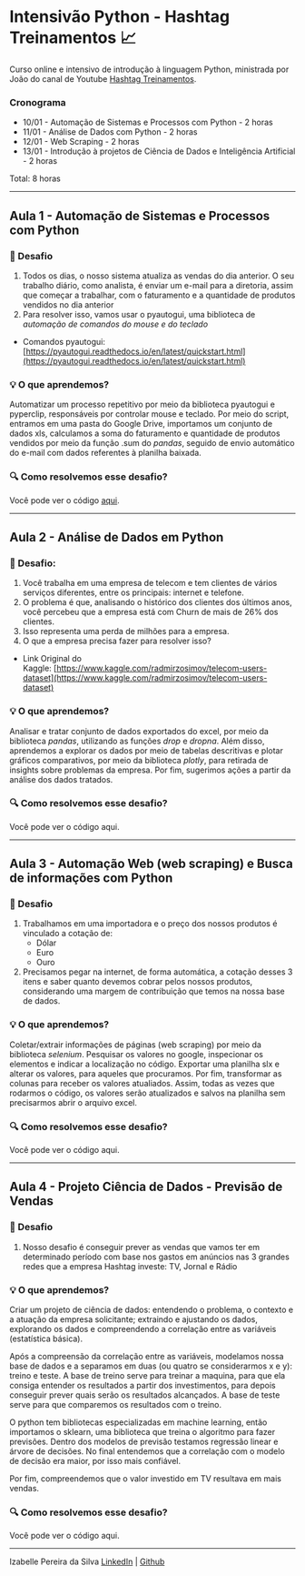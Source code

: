 # Intensivão Python - Hashtag Treinamentos :chart_with_upwards_trend:

Curso online e intensivo de introdução à linguagem Python, ministrada por João do canal de Youtube [Hashtag Treinamentos](https://www.youtube.com/c/HashtagTreinamentos).

### Cronograma

- 10/01 - Automação de Sistemas e Processos com Python - 2 horas
- 11/01 - Análise de Dados com Python - 2 horas
- 12/01 - Web Scraping - 2 horas
- 13/01 - Introdução à projetos de Ciência de Dados e Inteligência Artificial - 2 horas

Total: 8 horas

_______________________________________________

## Aula 1 - Automação de Sistemas e Processos com Python

### :round_pushpin: Desafio

1. Todos os dias, o nosso sistema atualiza as vendas do dia anterior. O seu trabalho diário, como analista, é enviar um e-mail para a diretoria, assim que começar a trabalhar, com o faturamento e a quantidade de produtos vendidos no dia anterior
2. Para resolver isso, vamos usar o pyautogui, uma biblioteca de *automação de comandos do mouse e do teclado*
- Comandos pyautogui: [https://pyautogui.readthedocs.io/en/latest/quickstart.html](https://pyautogui.readthedocs.io/en/latest/quickstart.html)

### :bulb: O que aprendemos?
Automatizar um processo repetitivo por meio da biblioteca pyautogui e pyperclip, responsáveis por controlar mouse e teclado. Por meio do script, entramos em uma pasta do Google Drive, importamos um conjunto de dados xls, calculamos a soma do faturamento e quantidade de produtos vendidos por meio da função .sum do _pandas_, seguido de envio automático do e-mail com dados referentes à planilha baixada.

### :mag: Como resolvemos esse desafio?
Você pode ver o código [aqui](https://github.com/silvaizabelle/intensivo-python-hashtag/blob/main/aula-1-automacao.ipynb).

_______________________________________________

## Aula 2 - Análise de Dados em Python

### :round_pushpin: Desafio:

1. Você trabalha em uma empresa de telecom e tem clientes de vários serviços diferentes, entre os principais: internet e telefone.
2. O problema é que, analisando o histórico dos clientes dos últimos anos, você percebeu que a empresa está com Churn de mais de 26% dos clientes.
3. Isso representa uma perda de milhões para a empresa.
4. O que a empresa precisa fazer para resolver isso?

- Link Original do Kaggle: [https://www.kaggle.com/radmirzosimov/telecom-users-dataset](https://www.kaggle.com/radmirzosimov/telecom-users-dataset)

### :bulb: O que aprendemos?
Analisar e tratar conjunto de dados exportados do excel, por meio da biblioteca _pandas_, utilizando as funções _drop_ e _dropna_. Além disso, aprendemos a explorar os dados por meio de tabelas descritivas e plotar gráficos comparativos, por meio da biblioteca _plotly_, para retirada de insights sobre problemas da empresa. Por fim, sugerimos ações a partir da análise dos dados tratados.

### :mag: Como resolvemos esse desafio?
Você pode ver o código aqui.

_______________________________________________

## Aula 3 - Automação Web (web scraping) e Busca de informações com Python

### :round_pushpin: Desafio
1. Trabalhamos em uma importadora e o preço dos nossos produtos é vinculado a cotação de:
    - Dólar
    - Euro
    - Ouro
2. Precisamos pegar na internet, de forma automática, a cotação desses 3 itens e saber quanto devemos cobrar pelos nossos produtos, considerando uma margem de contribuição que temos na nossa base de dados.

### :bulb: O que aprendemos?
Coletar/extrair informações de páginas (web scraping) por meio da biblioteca _selenium_. Pesquisar os valores no google, inspecionar os elementos e indicar a localização no código. Exportar uma planilha slx e alterar os valores, para aqueles que procuramos. Por fim, transformar as colunas para receber os valores atualiados.  Assim, todas as vezes que rodarmos o código, os valores serão atualizados e salvos na planilha sem precisarmos abrir o arquivo excel.

### :mag: Como resolvemos esse desafio?
Você pode ver o código aqui.

_______________________________________________

## Aula 4 - Projeto Ciência de Dados - Previsão de Vendas

### :round_pushpin: Desafio

1. Nosso desafio é conseguir prever as vendas que vamos ter em determinado período com base nos gastos em anúncios nas 3 grandes redes que a empresa Hashtag investe: TV, Jornal e Rádio

### :bulb: O que aprendemos?

Criar um projeto de ciência de dados: entendendo o problema, o contexto e a atuação da empresa solicitante; extraindo e ajustando os dados, explorando os dados e compreendendo a correlação entre as variáveis (estatística básica). 

Após a compreensão da correlação entre as variáveis, modelamos nossa base de dados e a separamos em duas (ou quatro se considerarmos x e y): treino e teste. A base de treino serve para treinar a maquina, para que ela consiga entender os resultados a partir dos investimentos, para depois conseguir prever quais serão os resultados alcançados. A base de teste serve para que comparemos os resultados com o treino. 

O python tem bibliotecas especializadas em machine learning, então importamos o sklearn, uma biblioteca que treina o algoritmo para fazer previsões. Dentro dos modelos de previsão testamos regressão linear e árvore de decisões. No final entendemos que a correlação com o modelo de decisão era maior, por isso mais confiável.

Por fim, compreendemos que o valor investido em TV resultava em mais vendas.

### :mag: Como resolvemos esse desafio?
Você pode ver o código aqui.

_______________________________________


Izabelle Pereira da Silva
[LinkedIn](https://www.linkedin.com/in/silvaizabelle/) | [Github](https://github.com/silvaizabelle) 
